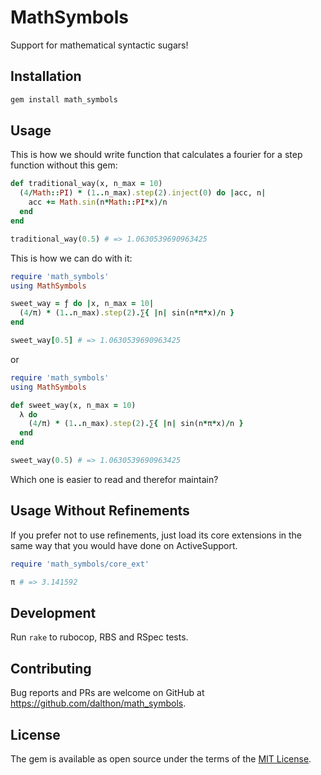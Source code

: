 # MathSymbols

Support for mathematical syntactic sugars!

## Installation

```sh
gem install math_symbols
```

## Usage

This is how we should write function that calculates a fourier for a step
function without this gem:

```ruby
def traditional_way(x, n_max = 10)
  (4/Math::PI) * (1..n_max).step(2).inject(0) do |acc, n|
    acc += Math.sin(n*Math::PI*x)/n
  end
end

traditional_way(0.5) # => 1.0630539690963425
```

This is how we can do with it:

```ruby
require 'math_symbols'
using MathSymbols

sweet_way = ƒ do |x, n_max = 10|
  (4/π) * (1..n_max).step(2).∑{ |n| sin(n*π*x)/n }
end

sweet_way[0.5] # => 1.0630539690963425
```

or

```ruby
require 'math_symbols'
using MathSymbols

def sweet_way(x, n_max = 10)
  λ do
    (4/π) * (1..n_max).step(2).∑{ |n| sin(n*π*x)/n }
  end
end

sweet_way(0.5) # => 1.0630539690963425
```

Which one is easier to read and therefor maintain?

## Usage Without Refinements

If you prefer not to use refinements, just load its core extensions in the same
way that you would have done on ActiveSupport.

```ruby
require 'math_symbols/core_ext'

π # => 3.141592
```

## Development

Run `rake` to rubocop, RBS and RSpec tests.

## Contributing

Bug reports and PRs are welcome on GitHub at
https://github.com/dalthon/math_symbols.

## License

The gem is available as open source under the terms of the
[MIT License](https://opensource.org/licenses/MIT).
